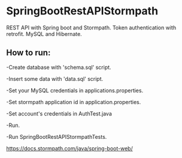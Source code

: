 # SpringBootRestAPIStormpath
REST API with Spring boot and Stormpath. Token authentication with retrofit. MySQL and Hibernate.

## How to run:
-Create database with 'schema.sql' script.

-Insert some data with 'data.sql' script.

-Set your MySQL credentials in applications.properties.

-Set stormpath application id in application.properties.

-Set account's credentials in AuthTest.java 

-Run.

-Run SpringBootRestAPIStormpathTests.


https://docs.stormpath.com/java/spring-boot-web/
